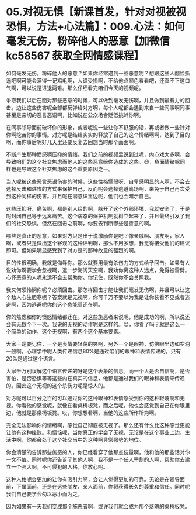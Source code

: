 # 05.对视无惧【新课首发，针对对视被视恐惧，方法+心法篇】：009.心法：如何毫发无伤，粉碎他人的恶意【加微信 kc58567 获取全网情感课程】

如何毫发无伤，粉碎他人的恶意？如果你经常遇到一些恶意呢？想跟这些人翻脸撕逼吧啊可能会落得一记鸡毛啊，人设受损啊，不给他点颜色看看吧，还真不下这口气啊，可以说是进退两难。那么仔细看完咱们今天的视频呢。

争取我们以后在面对那些恶意的时候，可以做到毫发无伤啊，并且做到最有力的回击。边让这些伤害呢全部都反弹给对方啊，每个人呢都会遇到来自一些同事啊同事甚至是亲切的恶言恶语啊，比如说在公众场合贬低挑衅你啊。

在同事领导面前破坏你的形象，或者呢说一些让你不舒服的话，再或者做一些针对你啊挖苦你的事情。对方呢是结结实实的释放了自己的这个情绪啊啊，达到了目的啊，而你事后呢好几天里还要反复去回想当时那个画面啊。

不断产生那种愤怒啊压抑的情绪。我们之前的视频里说到过呢，内心戏太多啊，会导致咱们的这个社交焦虑而他人的这些恶意给你造成的这些。😊，负面情绪呢同样也是导致这个社交焦虑的这个重要原因之一。

当人呢被这些恶言恶语伤害的时候，这些性格懦弱呀、自卑感明显的人啊，不会去选择反击和进攻的方式来保护自己，反而呢会选择逃避离场啊，来免于自己再次受到这种同样的伤害。并且呢在潜意识里边呢，他们也会暗示自己。

这些压抑呀、痛苦啊，都是别人给的啊，躲开了这个外部环境，我就安全了，于是呢封闭自己等于远离痛苦。这个病态的保护机制就树立起来了，并且最终引发了我们的社交恐惧。但然在回击之前啊，你要去判断哪些是善意的啊。

哪些是真正的恶意，如果对方只是出于说激励你是吧？像亲戚啊、朋友啊，家人啊，或者只是做出这个客观的这种评判啊，那么不用多想，我觉得接受他们的建议即可。但如果明显感受到了对方是的那种故意的强烈的啊。

目的性很明确，我就是侮辱你。那么就要用最有杀伤力的方式给予回击。如果有人说劝你啊要学会忽视啊，退一步海阔天空啊，我劝你离这种人远点，免得被雷劈。心怀恶意的人呢永远不会去帮助你。你记住，既然你不会关照我。

我又何须怜悯你呢？必须回击。那怎样回击才能让我们毫发无伤啊，并且可以让这个敌人心生胆寒呢？答案就是无视啊，你可千万不要以为我是让你装看不见或者逃避啊，因为逃避呢你的这个负能量还在啊。

你的焦虑和你的愤怒情绪都还在。对这些施恶者来说呢，他是成功的啊，所以说还会有无数个下一次。我说的无视的动作呢是这样的。😊，你看了吗？就是这么一个简单的动作，这个无视啊，有两个这个基本要素。

大家一定要记住，一个是表情要轻蔑的笑啊，另外一个是眼神，仿佛眼里边如空洞一般啊，心理学中呢人类传递信息80%是通过咱们的眼神和表情传递的，只有20%是通过这个语言。

大家千万别误解这个语言传递的呀是这个表象的信息。而一个人是否自信啊，是否害怕，是否恐惧等等这些内在真实的信息，他都是通过我们的眼神和表情来传递的。因此这个无视的这个杀伤力呢是惊人的。

对方呢可以百分之百的可以通过你的这种眼神和表情感受到你的这种轻蔑啊和无视。你看他的感觉呢，就像在看桌椅板凳，而之后呢，他也会感觉到自己在你眼里边，他就是那桌椅板凳。哎，你想想看啊，当他的这些所作所为啊。

完全无法影响你的情绪啊，感觉自己彻底被无视了。那么还有什么比这种感觉更能让他有这种挫败。和懊恼呢，当你真正的学会了无视，无论是在这个事业上边，生活中啊，你都会处于这个社交当中的这种啊非常强势的地位。

你会清楚的告诉那些施恶的人，你已经看穿了他那点伎量啊，他和他的那些话对你一文不值。同时呢你还告诉了其他人啊，我不是一个任人宰割的人啊，帮助你去建立一个强大啊，不可侵犯的人格，你放心呢。

这种人格呢会更加的让你有吸引力啊，会让人觉得更加的可靠。无论是在领导面前，下属面前，还是在这些朋友、亲人面前，你将获得长久的尊重和信任。同时呢我们自己要学会勿以恶小而为之。

因为如果有一天我们变成那个施恶者啊，或许我们就会成为那个落魄的桌椅板凳。
